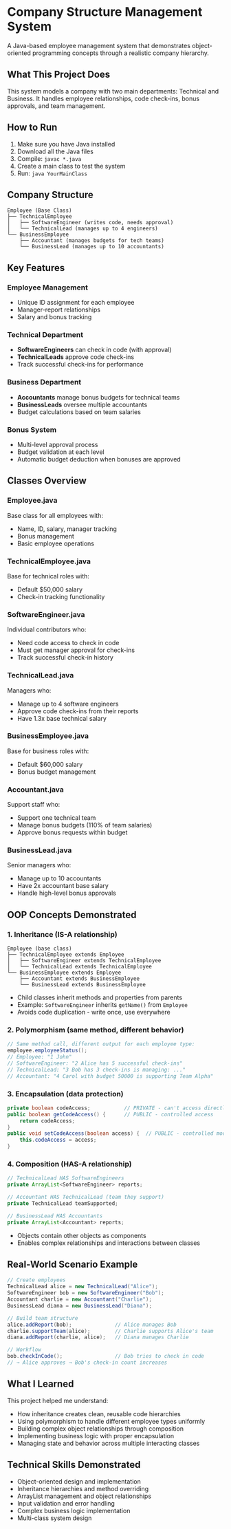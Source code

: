# Company Structure Management System

A Java-based employee management system that demonstrates object-oriented programming concepts through a realistic company hierarchy.

## What This Project Does

This system models a company with two main departments: Technical and Business. It handles employee relationships, code check-ins, bonus approvals, and team management.

## How to Run

1. Make sure you have Java installed
2. Download all the Java files
3. Compile: `javac *.java`
4. Create a main class to test the system
5. Run: `java YourMainClass`

## Company Structure

```
Employee (Base Class)
├── TechnicalEmployee
│   ├── SoftwareEngineer (writes code, needs approval)
│   └── TechnicalLead (manages up to 4 engineers)
└── BusinessEmployee
    ├── Accountant (manages budgets for tech teams)
    └── BusinessLead (manages up to 10 accountants)
```

## Key Features

### Employee Management
- Unique ID assignment for each employee
- Manager-report relationships
- Salary and bonus tracking

### Technical Department
- **SoftwareEngineers** can check in code (with approval)
- **TechnicalLeads** approve code check-ins
- Track successful check-ins for performance

### Business Department
- **Accountants** manage bonus budgets for technical teams
- **BusinessLeads** oversee multiple accountants
- Budget calculations based on team salaries

### Bonus System
- Multi-level approval process
- Budget validation at each level
- Automatic budget deduction when bonuses are approved

## Classes Overview

### Employee.java
Base class for all employees with:
- Name, ID, salary, manager tracking
- Bonus management
- Basic employee operations

### TechnicalEmployee.java
Base for technical roles with:
- Default $50,000 salary
- Check-in tracking functionality

### SoftwareEngineer.java
Individual contributors who:
- Need code access to check in code
- Must get manager approval for check-ins
- Track successful check-in history

### TechnicalLead.java
Managers who:
- Manage up to 4 software engineers
- Approve code check-ins from their reports
- Have 1.3x base technical salary

### BusinessEmployee.java
Base for business roles with:
- Default $60,000 salary
- Bonus budget management

### Accountant.java
Support staff who:
- Support one technical team
- Manage bonus budgets (110% of team salaries)
- Approve bonus requests within budget

### BusinessLead.java
Senior managers who:
- Manage up to 10 accountants
- Have 2x accountant base salary
- Handle high-level bonus approvals

## OOP Concepts Demonstrated

### 1. Inheritance (IS-A relationship)
```
Employee (base class)
├── TechnicalEmployee extends Employee
│   ├── SoftwareEngineer extends TechnicalEmployee
│   └── TechnicalLead extends TechnicalEmployee
└── BusinessEmployee extends Employee
    ├── Accountant extends BusinessEmployee
    └── BusinessLead extends BusinessEmployee
```
- Child classes inherit methods and properties from parents
- Example: `SoftwareEngineer` inherits `getName()` from `Employee`
- Avoids code duplication - write once, use everywhere

### 2. Polymorphism (same method, different behavior)
```java
// Same method call, different output for each employee type:
employee.employeeStatus();
// Employee: "1 John"
// SoftwareEngineer: "2 Alice has 5 successful check-ins"
// TechnicalLead: "3 Bob has 3 check-ins is managing: ..."
// Accountant: "4 Carol with budget 50000 is supporting Team Alpha"
```

### 3. Encapsulation (data protection)
```java
private boolean codeAccess;           // PRIVATE - can't access directly
public boolean getCodeAccess() {      // PUBLIC - controlled access
    return codeAccess;
}
public void setCodeAccess(boolean access) {  // PUBLIC - controlled modification
    this.codeAccess = access;
}
```

### 4. Composition (HAS-A relationship)
```java
// TechnicalLead HAS SoftwareEngineers
private ArrayList<SoftwareEngineer> reports;

// Accountant HAS TechnicalLead (team they support)
private TechnicalLead teamSupported;

// BusinessLead HAS Accountants
private ArrayList<Accountant> reports;
```
- Objects contain other objects as components
- Enables complex relationships and interactions between classes

## Real-World Scenario Example

```java
// Create employees
TechnicalLead alice = new TechnicalLead("Alice");
SoftwareEngineer bob = new SoftwareEngineer("Bob");
Accountant charlie = new Accountant("Charlie");
BusinessLead diana = new BusinessLead("Diana");

// Build team structure
alice.addReport(bob);              // Alice manages Bob
charlie.supportTeam(alice);        // Charlie supports Alice's team
diana.addReport(charlie, alice);   // Diana manages Charlie

// Workflow
bob.checkInCode();                 // Bob tries to check in code
// → Alice approves → Bob's check-in count increases
```

## What I Learned

This project helped me understand:
- How inheritance creates clean, reusable code hierarchies
- Using polymorphism to handle different employee types uniformly
- Building complex object relationships through composition
- Implementing business logic with proper encapsulation
- Managing state and behavior across multiple interacting classes

## Technical Skills Demonstrated

- Object-oriented design and implementation
- Inheritance hierarchies and method overriding
- ArrayList management and object relationships
- Input validation and error handling
- Complex business logic implementation
- Multi-class system design



